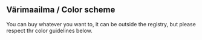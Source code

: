 ## Värimaailma / Color scheme

You can buy whatever you want to, it can be outside the registry,  but please respect thr color guidelines below.
